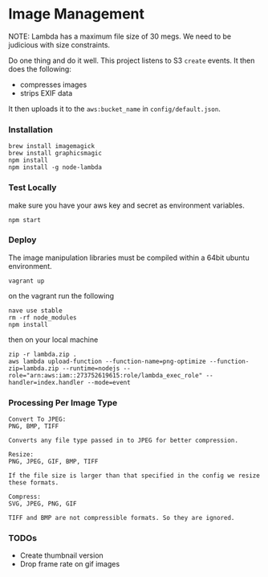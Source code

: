 # Image Management

NOTE: Lambda has a maximum file size of 30 megs. We need to be judicious with size constraints.

Do one thing and do it well. This project listens to S3 `create` events. It then does the following:

* compresses images
* strips EXIF data

It then uploads it to the `aws:bucket_name` in `config/default.json`.

### Installation

```
brew install imagemagick
brew install graphicsmagic
npm install
npm install -g node-lambda
```

### Test Locally

make sure you have your aws key and secret as environment variables.

```
npm start
```

### Deploy

The image manipulation libraries must be compiled within a 64bit ubuntu environment.

```
vagrant up
```

on the vagrant run the following

```
nave use stable
rm -rf node_modules
npm install
```

then on your local machine

```
zip -r lambda.zip .
aws lambda upload-function --function-name=png-optimize --function-zip=lambda.zip --runtime=nodejs --role="arn:aws:iam::273752619615:role/lambda_exec_role" --handler=index.handler --mode=event
```

### Processing Per Image Type

```
Convert To JPEG:
PNG, BMP, TIFF

Converts any file type passed in to JPEG for better compression.
```

```
Resize:
PNG, JPEG, GIF, BMP, TIFF

If the file size is larger than that specified in the config we resize these formats.
```

```
Compress:
SVG, JPEG, PNG, GIF

TIFF and BMP are not compressible formats. So they are ignored.
```

### TODOs

* Create thumbnail version
* Drop frame rate on gif images
